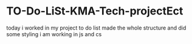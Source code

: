 # TO-Do-LiSt-KMA-Tech-projectEct
today i worked in my project to do list
made the whole structure and did some styling
i am working in js and cs

